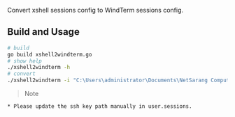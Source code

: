 Convert xshell sessions config to WindTerm sessions config.

## Build and Usage

```bash
# build
go build xshell2windterm.go
# show help
./xshell2windterm -h
# convert
./xshell2windterm -i "C:\Users\administrator\Documents\NetSarang Computer\6\Xshell\Sessions"
```

> Note

    * Please update the ssh key path manually in user.sessions.